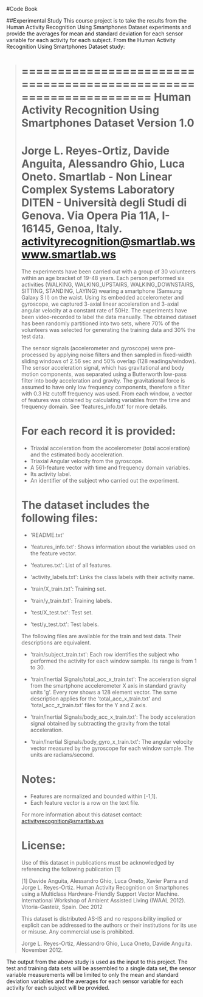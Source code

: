 #Code Book

##Experimental Study
This course project is to take the results from the Human Activity Recognition Using Smartphones Dataset experiments and provide the averages for mean and standard deviation for each sensor variable for each activity for each subject. From the Human Activity Recognition Using Smartphones Dataset study:

>==================================================================
>Human Activity Recognition Using Smartphones Dataset
>Version 1.0
>==================================================================
>Jorge L. Reyes-Ortiz, Davide Anguita, Alessandro Ghio, Luca Oneto.
>Smartlab - Non Linear Complex Systems Laboratory
>DITEN - Università degli Studi di Genova.
>Via Opera Pia 11A, I-16145, Genoa, Italy.
>activityrecognition@smartlab.ws
>www.smartlab.ws
>==================================================================
>
>The experiments have been carried out with a group of 30 volunteers within an age bracket of 19-48 years. Each person performed six activities (WALKING, WALKING_UPSTAIRS, WALKING_DOWNSTAIRS, SITTING, STANDING, LAYING) wearing a smartphone (Samsung Galaxy S II) on the waist. Using its embedded accelerometer and gyroscope, we captured 3-axial linear acceleration and 3-axial angular velocity at a constant rate of 50Hz. The experiments have been video-recorded to label the data manually. The obtained dataset has been randomly partitioned into two sets, where 70% of the volunteers was selected for generating the training data and 30% the test data. 
>
>The sensor signals (accelerometer and gyroscope) were pre-processed by applying noise filters and then sampled in fixed-width sliding windows of 2.56 sec and 50% overlap (128 readings/window). The sensor acceleration signal, which has gravitational and body motion components, was separated using a Butterworth low-pass filter into body acceleration and gravity. The gravitational force is assumed to have only low frequency components, therefore a filter with 0.3 Hz cutoff frequency was used. From each window, a vector of features was obtained by calculating variables from the time and frequency domain. See 'features_info.txt' for more details. 
>
>For each record it is provided:
>======================================
>
>- Triaxial acceleration from the accelerometer (total acceleration) and the estimated body acceleration.
>- Triaxial Angular velocity from the gyroscope. 
>- A 561-feature vector with time and frequency domain variables. 
>- Its activity label. 
>- An identifier of the subject who carried out the experiment.
>
>The dataset includes the following files:
>=========================================
>
>- 'README.txt'
>
>- 'features_info.txt': Shows information about the variables used on the feature vector.
>
>- 'features.txt': List of all features.
>
>- 'activity_labels.txt': Links the class labels with their activity name.
>
>- 'train/X_train.txt': Training set.
>
>- 'train/y_train.txt': Training labels.
>
>- 'test/X_test.txt': Test set.
>
>- 'test/y_test.txt': Test labels.
>
>The following files are available for the train and test data. Their descriptions are equivalent. 
>
>- 'train/subject_train.txt': Each row identifies the subject who performed the activity for each window sample. Its range is from 1 to 30. 
>
>- 'train/Inertial Signals/total_acc_x_train.txt': The acceleration signal from the smartphone accelerometer X axis in standard gravity units 'g'. Every row shows a 128 element vector. The same description applies for the 'total_acc_x_train.txt' and 'total_acc_z_train.txt' files for the Y and Z axis. 
>
>- 'train/Inertial Signals/body_acc_x_train.txt': The body acceleration signal obtained by subtracting the gravity from the total acceleration. 
>
>- 'train/Inertial Signals/body_gyro_x_train.txt': The angular velocity vector measured by the gyroscope for each window sample. The units are radians/second. 
>
>Notes: 
>======
>- Features are normalized and bounded within [-1,1].
>- Each feature vector is a row on the text file.
>
>For more information about this dataset contact: activityrecognition@smartlab.ws
>
>License:
>========
>Use of this dataset in publications must be acknowledged by referencing the following publication [1] 
>
>[1] Davide Anguita, Alessandro Ghio, Luca Oneto, Xavier Parra and Jorge L. Reyes-Ortiz. Human Activity Recognition on Smartphones using a Multiclass Hardware-Friendly Support Vector Machine. International Workshop of Ambient Assisted Living (IWAAL 2012). Vitoria-Gasteiz, Spain. Dec 2012
>
>This dataset is distributed AS-IS and no responsibility implied or explicit can be addressed to the authors or their institutions for its use or misuse. Any commercial use is prohibited.
>
>Jorge L. Reyes-Ortiz, Alessandro Ghio, Luca Oneto, Davide Anguita. November 2012.

The output from the above study is used as the input to this project.  The test and training data sets will be assembled to a single data set, the sensor variable measurements will be limited to only the mean and standard deviation variables and the averages for each sensor variable for each activity for each subject will be provided.

